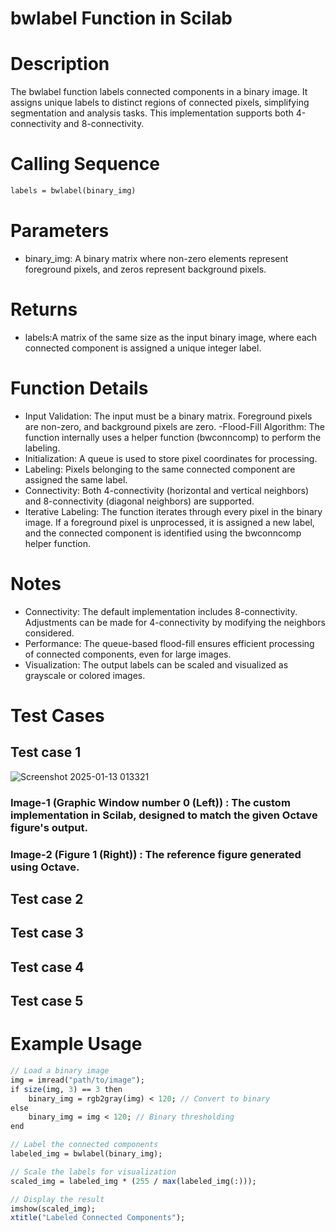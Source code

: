 # bwlabel Function in Scilab

# Description
The bwlabel function labels connected components in a binary image. It assigns unique labels to distinct regions of connected pixels, simplifying segmentation and analysis tasks. This implementation supports both 4-connectivity and 8-connectivity.

# Calling Sequence
```scilab
labels = bwlabel(binary_img)
```

# Parameters
- binary_img: A binary matrix where non-zero elements represent foreground pixels, and zeros represent background pixels.
   
# Returns
- labels:A matrix of the same size as the input binary image, where each connected component is assigned a unique integer label.

# Function Details
- Input Validation: The input must be a binary matrix. Foreground pixels are non-zero, and background pixels are zero.
-Flood-Fill Algorithm: The function internally uses a helper function (bwconncomp) to perform the labeling.
- Initialization: A queue is used to store pixel coordinates for processing.
- Labeling: Pixels belonging to the same connected component are assigned the same label.
- Connectivity: Both 4-connectivity (horizontal and vertical neighbors) and 8-connectivity (diagonal neighbors) are supported.
- Iterative Labeling: The function iterates through every pixel in the binary image. If a foreground pixel is unprocessed, it is assigned a new label, and the connected component is identified using the bwconncomp helper function.

# Notes
- Connectivity: The default implementation includes 8-connectivity. Adjustments can be made for 4-connectivity by modifying the neighbors considered.
- Performance: The queue-based flood-fill ensures efficient processing of connected components, even for large images.
- Visualization: The output labels can be scaled and visualized as grayscale or colored images.

# Test Cases
## Test case 1

![Screenshot 2025-01-13 013321](https://github.com/user-attachments/assets/4efaca3a-6f93-4684-847b-4e92a9283ac4)

### Image-1 (Graphic Window number 0 (Left)) : The custom implementation in Scilab, designed to match the given Octave figure's output. 

### Image-2 (Figure 1 (Right)) : The reference figure generated using Octave.

## Test case 2

## Test case 3

## Test case 4

## Test case 5

# Example Usage
```scilab
// Load a binary image
img = imread("path/to/image");
if size(img, 3) == 3 then
    binary_img = rgb2gray(img) < 120; // Convert to binary
else
    binary_img = img < 120; // Binary thresholding
end

// Label the connected components
labeled_img = bwlabel(binary_img);

// Scale the labels for visualization
scaled_img = labeled_img * (255 / max(labeled_img(:)));

// Display the result
imshow(scaled_img);
xtitle("Labeled Connected Components");
```
